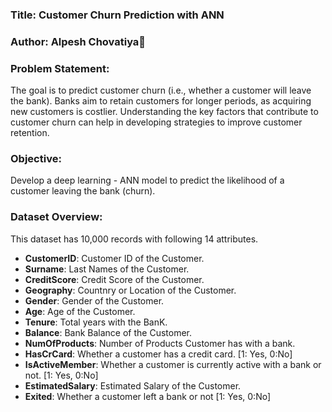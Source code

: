 ### Title: Customer Churn Prediction with ANN
### Author: Alpesh Chovatiya  

### Problem Statement:
The goal is to predict customer churn (i.e., whether a customer will leave the bank). Banks aim to retain customers for longer periods, as acquiring new customers is costlier. Understanding the key factors that contribute to customer churn can help in developing strategies to improve customer retention.

### Objective:
Develop a deep learning - ANN model to predict the likelihood of a customer leaving the bank (churn). 

### Dataset Overview:
This dataset has 10,000 records with following 14 attributes.          
+ **CustomerID**: Customer ID of the Customer.  
+ **Surname**: Last Names of the Customer.   
+ **CreditScore**: Credit Score of the Customer.  
+ **Geography**: Countnry or Location of the Customer.   
+ **Gender**: Gender of the Customer.   
+ **Age**: Age of the Customer.  
+ **Tenure**: Total years with the BanK.   
+ **Balance**: Bank Balance of the Customer.   
+ **NumOfProducts**: Number of Products Customer has with a bank.   
+ **HasCrCard**: Whether a customer has a credit card. [1: Yes, 0:No]   
+ **IsActiveMember**: Whether a customer is currently active with a bank or not. [1: Yes, 0:No]   
+ **EstimatedSalary**: Estimated Salary of the Customer.   
+ **Exited**: Whether a customer left a bank or not [1: Yes, 0:No]       
